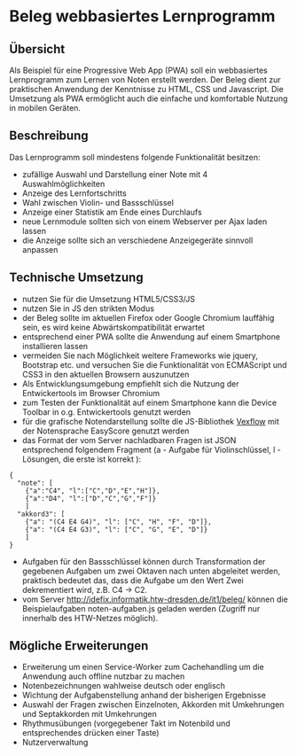 # Beleg webbasiertes Lernprogramm

## Übersicht
Als Beispiel für eine Progressive Web App (PWA) soll ein webbasiertes Lernprogramm zum Lernen von Noten erstellt werden.
Der Beleg dient zur praktischen Anwendung der Kenntnisse zu HTML, CSS und Javascript. Die Umsetzung als PWA ermöglicht auch die einfache und komfortable Nutzung in mobilen Geräten. 


## Beschreibung
Das Lernprogramm soll mindestens folgende Funktionalität besitzen:
- zufällige Auswahl und Darstellung einer Note mit 4 Auswahlmöglichkeiten
- Anzeige des Lernfortschritts
- Wahl zwischen Violin- und Bassschlüssel
- Anzeige einer Statistik am Ende eines Durchlaufs
- neue Lernmodule sollten sich von einem Webserver per Ajax laden lassen
- die Anzeige sollte sich an verschiedene Anzeigegeräte sinnvoll anpassen

## Technische Umsetzung
- nutzen Sie für die Umsetzung HTML5/CSS3/JS 
- nutzen Sie in JS den strikten Modus 
- der Beleg sollte im aktuellen Firefox oder Google Chromium lauffähig sein, es wird keine Abwärtskompatibilität erwartet
- entsprechend einer PWA sollte die Anwendung auf einem Smartphone installieren lassen
- vermeiden Sie nach Möglichkeit weitere Frameworks wie jquery, Bootstrap etc. und versuchen Sie die Funktionalität von ECMAScript und CSS3 in den aktuellen Browsern auszunutzen
- Als Entwicklungsumgebung empfiehlt sich die Nutzung der Entwickertools im Browser Chromium
- zum Testen der Funktionalität auf einem Smartphone kann die Device Toolbar in o.g. Entwickertools genutzt werden
- für die grafische Notendarstellung sollte die JS-Bibliothek [Vexflow](https://github.com/0xfe/vexflow) mit der Notensprache EasyScore genutzt werden
- das Format der vom Server nachladbaren Fragen ist JSON entsprechend folgendem Fragment (a - Aufgabe für Violinschlüssel, l - Lösungen, die erste ist korrekt ):
```
{ 
  "note": [
    {"a":"C4", "l":["C","D","E","H"]},
    {"a":"D4", "l":["D","C","G","F"]}
    ]
  "akkord3": [
    {"a": "(C4 E4 G4)", "l": ["C", "H", "F", "D"]},
    {"a": "(C4 E4 G3)", "l": ["C", "G", "E", "D"]}
    ]  
}
```
- Aufgaben für den Bassschlüssel können durch Transformation der gegebenen Aufgaben um zwei Oktaven nach unten abgeleitet werden, praktisch bedeutet das, dass die Aufgabe um den Wert Zwei dekrementiert wird, z.B. C4 -> C2.
- vom Server http://idefix.informatik.htw-dresden.de/it1/beleg/ können die Beispielaufgaben noten-aufgaben.js geladen werden (Zugriff nur innerhalb des HTW-Netzes möglich). 


## Mögliche Erweiterungen
- Erweiterung um einen Service-Worker zum Cachehandling um die Anwendung auch offline nutzbar zu machen
- Notenbezeichnungen wahlweise deutsch oder englisch
- Wichtung der Aufgabenstellung anhand der bisherigen Ergebnisse
- Auswahl der Fragen zwischen Einzelnoten, Akkorden mit Umkehrungen und Septakkorden mit Umkehrungen
- Rhythmusübungen (vorgegebener Takt im Notenbild  und entsprechendes drücken einer Taste)
- Nutzerverwaltung
